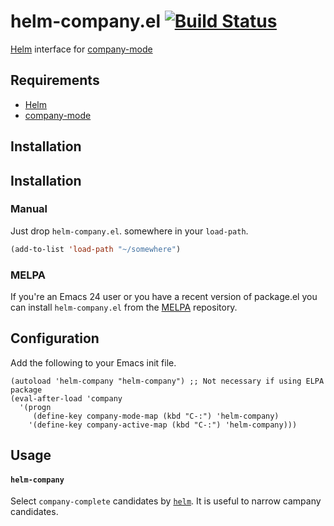 helm-company.el [![Build Status](https://travis-ci.org/yasuyk/helm-company.png)](https://travis-ci.org/yasuyk/helm-company)
============

[Helm] interface for [company-mode]

## Requirements

- [Helm]
- [company-mode]

## Installation

## Installation

### Manual

Just drop `helm-company.el`. somewhere in your `load-path`.

```lisp
(add-to-list 'load-path "~/somewhere")
```

### MELPA

If you're an Emacs 24 user or you have a recent version of package.el
you can install `helm-company.el` from the [MELPA](http://melpa.milkbox.net/) repository.

## Configuration

Add the following to your Emacs init file.

    (autoload 'helm-company "helm-company") ;; Not necessary if using ELPA package
    (eval-after-load 'company
      '(progn
         (define-key company-mode-map (kbd "C-:") 'helm-company)
        '(define-key company-active-map (kbd "C-:") 'helm-company)))

## Usage

####  `helm-company`

Select `company-complete` candidates by [`helm`][helm].
It is useful to narrow campany candidates.

[Helm]:http://emacs-helm.github.io/helm/
[company-mode]:http://company-mode.github.io/
